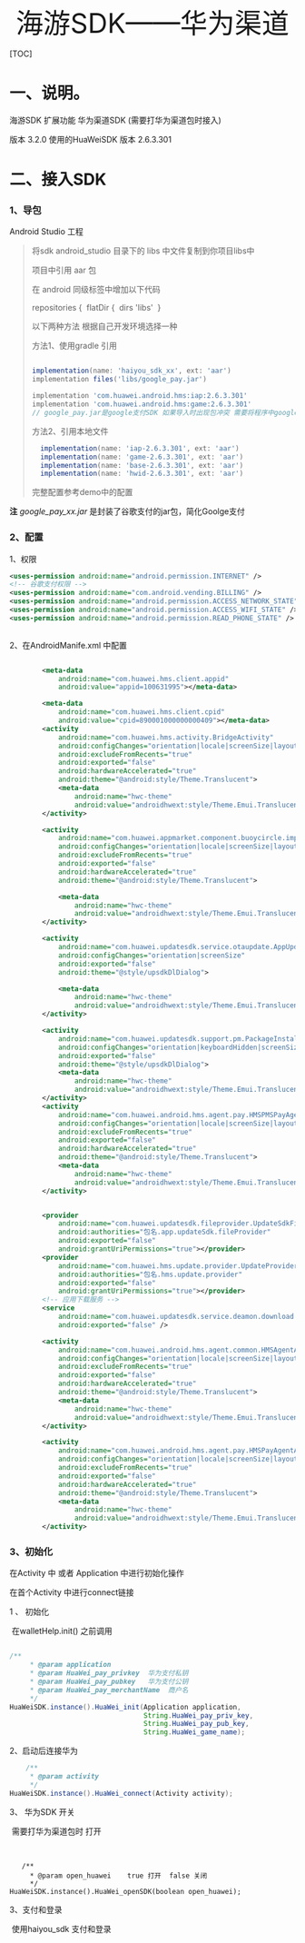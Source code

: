 <center><font size=12>海游SDK——华为渠道</font></center>





[TOC]

# 一、说明。

海游SDK 扩展功能  华为渠道SDK (需要打华为渠道包时接入)

版本 3.2.0   使用的HuaWeiSDK 版本 2.6.3.301



# 二、接入SDK

### 1、导包

Android Studio 工程

> 将sdk android_studio 目录下的 libs 中文件复制到你项目libs中
>
> 项目中引用 aar 包
>
> 在 android 同级标签中增加以下代码
>
> repositories {
> ​        flatDir {
> ​        dirs 'libs'
> ​    }
>
> 
>
> 以下两种方法   根据自己开发环境选择一种
>
> 
>
> 方法1、使用gradle 引用
>
> ```groovy
> 
> implementation(name: 'haiyou_sdk_xx', ext: 'aar')
> implementation files('libs/google_pay.jar')
> 
> implementation 'com.huawei.android.hms:iap:2.6.3.301'
> implementation 'com.huawei.android.hms:game:2.6.3.301'
> // google_pay.jar是google支付SDK 如果导入时出现包冲突 需要将程序中google支付代码删除
> ```
>
>
> 方法2、引用本地文件
>
> ```groovy
>   implementation(name: 'iap-2.6.3.301', ext: 'aar')
>   implementation(name: 'game-2.6.3.301', ext: 'aar')
>   implementation(name: 'base-2.6.3.301', ext: 'aar')
>   implementation(name: 'hwid-2.6.3.301', ext: 'aar')
> ```
>
> 
>
> 完整配置参考demo中的配置

<b>注</b>  <I>google_pay_xx.jar</I> 是封装了谷歌支付的jar包，简化Goolge支付

### 2、配置

1、权限

```xml
<uses-permission android:name="android.permission.INTERNET" />
<!-- 谷歌支付权限 -->
<uses-permission android:name="com.android.vending.BILLING" />
<uses-permission android:name="android.permission.ACCESS_NETWORK_STATE" />
<uses-permission android:name="android.permission.ACCESS_WIFI_STATE" />
<uses-permission android:name="android.permission.READ_PHONE_STATE" />
    
```

2、在AndroidManife.xml 中配置

```xml

        <meta-data
            android:name="com.huawei.hms.client.appid"
            android:value="appid=100631995"></meta-data>

        <meta-data
            android:name="com.huawei.hms.client.cpid"
            android:value="cpid=890001000000000409"></meta-data>
        <activity
            android:name="com.huawei.hms.activity.BridgeActivity"
            android:configChanges="orientation|locale|screenSize|layoutDirection|fontScale"
            android:excludeFromRecents="true"
            android:exported="false"
            android:hardwareAccelerated="true"
            android:theme="@android:style/Theme.Translucent">
            <meta-data
                android:name="hwc-theme"
                android:value="androidhwext:style/Theme.Emui.Translucent" />
        </activity>

        <activity
            android:name="com.huawei.appmarket.component.buoycircle.impl.delegete.BuoyBridgeActivity"
            android:configChanges="orientation|locale|screenSize|layoutDirection|fontScale"
            android:excludeFromRecents="true"
            android:exported="false"
            android:hardwareAccelerated="true"
            android:theme="@android:style/Theme.Translucent">

            <meta-data
                android:name="hwc-theme"
                android:value="androidhwext:style/Theme.Emui.Translucent" />
        </activity>

        <activity
            android:name="com.huawei.updatesdk.service.otaupdate.AppUpdateActivity"
            android:configChanges="orientation|screenSize"
            android:exported="false"
            android:theme="@style/upsdkDlDialog">

            <meta-data
                android:name="hwc-theme"
                android:value="androidhwext:style/Theme.Emui.Translucent.NoTitleBar" />
        </activity>

        <activity
            android:name="com.huawei.updatesdk.support.pm.PackageInstallerActivity"
            android:configChanges="orientation|keyboardHidden|screenSize"
            android:exported="false"
            android:theme="@style/upsdkDlDialog">
            <meta-data
                android:name="hwc-theme"
                android:value="androidhwext:style/Theme.Emui.Translucent" />
        </activity>
        <activity
            android:name="com.huawei.android.hms.agent.pay.HMSPMSPayAgentActivity"
            android:configChanges="orientation|locale|screenSize|layoutDirection|fontScale"
            android:excludeFromRecents="true"
            android:exported="false"
            android:hardwareAccelerated="true"
            android:theme="@android:style/Theme.Translucent">
            <meta-data
                android:name="hwc-theme"
                android:value="androidhwext:style/Theme.Emui.Translucent" />
        </activity>


        <provider
            android:name="com.huawei.updatesdk.fileprovider.UpdateSdkFileProvider"
            android:authorities="包名.app.updateSdk.fileProvider"
            android:exported="false"
            android:grantUriPermissions="true"></provider>
        <provider
            android:name="com.huawei.hms.update.provider.UpdateProvider"
            android:authorities="包名.hms.update.provider"
            android:exported="false"
            android:grantUriPermissions="true"></provider>
        <!-- 应用下载服务 -->
        <service
            android:name="com.huawei.updatesdk.service.deamon.download.DownloadService"
            android:exported="false" />

        <activity
            android:name="com.huawei.android.hms.agent.common.HMSAgentActivity"
            android:configChanges="orientation|locale|screenSize|layoutDirection|fontScale"
            android:excludeFromRecents="true"
            android:exported="false"
            android:hardwareAccelerated="true"
            android:theme="@android:style/Theme.Translucent">
            <meta-data
                android:name="hwc-theme"
                android:value="androidhwext:style/Theme.Emui.Translucent" />
        </activity>

        <activity
            android:name="com.huawei.android.hms.agent.pay.HMSPayAgentActivity"
            android:configChanges="orientation|locale|screenSize|layoutDirection|fontScale"
            android:excludeFromRecents="true"
            android:exported="false"
            android:hardwareAccelerated="true"
            android:theme="@android:style/Theme.Translucent">
            <meta-data
                android:name="hwc-theme"
                android:value="androidhwext:style/Theme.Emui.Translucent" />
        </activity>
```



### 3、初始化

在Activity 中 或者 Application 中进行初始化操作

在首个Activity 中进行connect链接



 1 、 初始化

​         在walletHelp.init() 之前调用

```java

/**
     * @param application
     * @param HuaWei_pay_privkey  华为支付私钥
     * @param HuaWei_pay_pubkey   华为支付公钥
     * @param HuaWei_pay_merchantName  商户名
     */
HuaWeiSDK.instance().HuaWei_init(Application application, 
                                 String.HuaWei_pay_priv_key, 
                                 String.HuaWei_pay_pub_key, 
                                 String.HuaWei_game_name);

```

2、启动后连接华为

```java
    /**
     * @param activity
     */       
HuaWeiSDK.instance().HuaWei_connect(Activity activity);

```



3、 华为SDK 开关

​     需要打华为渠道包时 打开

​      

```
   /**
     * @param open_huawei    true 打开  false 关闭 
     */
HuaWeiSDK.instance().HuaWei_openSDK(boolean open_huawei);
```



3、支付和登录

​    使用haiyou_sdk 支付和登录  


